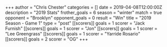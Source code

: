 +++
author = "Chris Chester"
categories = []
date = 2019-04-08T12:00:00Z
description = "2019 Stats"
frother_goals = 6
season = "winter"
match = true
opponent = "Brooklyn"
opponent_goals = 0
result = "Win"
title = "2019 Season - Game 1"
type = "post"
[[scorers]]
goals = 1
scorer = "Jack Furnish"
[[scorers]]
goals = 1
scorer = "Jon"
[[scorers]]
goals = 1
scorer = "Lee Greengrass"
[[scorers]]
goals = 1
scorer = "Yarride Rosario"
[[scorers]]
goals = 2
scorer = "OG"
+++